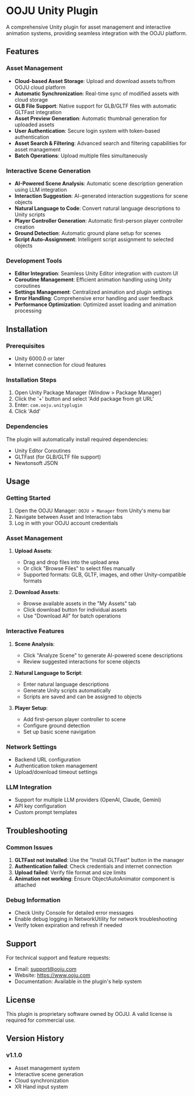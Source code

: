 # OOJU Unity Plugin

A comprehensive Unity plugin for asset management and interactive animation systems, providing seamless integration with the OOJU platform.

## Features

### Asset Management
- **Cloud-based Asset Storage**: Upload and download assets to/from OOJU cloud platform
- **Automatic Synchronization**: Real-time sync of modified assets with cloud storage
- **GLB File Support**: Native support for GLB/GLTF files with automatic GLTFast integration
- **Asset Preview Generation**: Automatic thumbnail generation for uploaded assets
- **User Authentication**: Secure login system with token-based authentication
- **Asset Search & Filtering**: Advanced search and filtering capabilities for asset management
- **Batch Operations**: Upload multiple files simultaneously

### Interactive Scene Generation
- **AI-Powered Scene Analysis**: Automatic scene description generation using LLM integration
- **Interaction Suggestion**: AI-generated interaction suggestions for scene objects
- **Natural Language to Code**: Convert natural language descriptions to Unity scripts
- **Player Controller Generation**: Automatic first-person player controller creation
- **Ground Detection**: Automatic ground plane setup for scenes
- **Script Auto-Assignment**: Intelligent script assignment to selected objects

### Development Tools
- **Editor Integration**: Seamless Unity Editor integration with custom UI
- **Coroutine Management**: Efficient animation handling using Unity coroutines
- **Settings Management**: Centralized animation and plugin settings
- **Error Handling**: Comprehensive error handling and user feedback
- **Performance Optimization**: Optimized asset loading and animation processing

## Installation

### Prerequisites
- Unity 6000.0 or later
- Internet connection for cloud features

### Installation Steps
1. Open Unity Package Manager (Window > Package Manager)
2. Click the '+' button and select 'Add package from git URL'
3. Enter: `com.ooju.unityplugin`
4. Click 'Add'

### Dependencies
The plugin will automatically install required dependencies:
- Unity Editor Coroutines
- GLTFast (for GLB/GLTF file support)
- Newtonsoft JSON

## Usage

### Getting Started
1. Open the OOJU Manager: `OOJU > Manager` from Unity's menu bar
2. Navigate between Asset and Interaction tabs
3. Log in with your OOJU account credentials

### Asset Management
1. **Upload Assets**:
   - Drag and drop files into the upload area
   - Or click "Browse Files" to select files manually
   - Supported formats: GLB, GLTF, images, and other Unity-compatible formats

2. **Download Assets**:
   - Browse available assets in the "My Assets" tab
   - Click download button for individual assets
   - Use "Download All" for batch operations

### Interactive Features
1. **Scene Analysis**:
   - Click "Analyze Scene" to generate AI-powered scene descriptions
   - Review suggested interactions for scene objects

2. **Natural Language to Script**:
   - Enter natural language descriptions
   - Generate Unity scripts automatically
   - Scripts are saved and can be assigned to objects

3. **Player Setup**:
   - Add first-person player controller to scene
   - Configure ground detection
   - Set up basic scene navigation


### Network Settings
- Backend URL configuration
- Authentication token management
- Upload/download timeout settings

### LLM Integration
- Support for multiple LLM providers (OpenAI, Claude, Gemini)
- API key configuration
- Custom prompt templates

## Troubleshooting

### Common Issues
1. **GLTFast not installed**: Use the "Install GLTFast" button in the manager
2. **Authentication failed**: Check credentials and internet connection
3. **Upload failed**: Verify file format and size limits
4. **Animation not working**: Ensure ObjectAutoAnimator component is attached

### Debug Information
- Check Unity Console for detailed error messages
- Enable debug logging in NetworkUtility for network troubleshooting
- Verify token expiration and refresh if needed

## Support

For technical support and feature requests:
- Email: support@ooju.com
- Website: https://www.ooju.com
- Documentation: Available in the plugin's help system

## License

This plugin is proprietary software owned by OOJU. A valid license is required for commercial use.

## Version History

### v1.1.0
- Asset management system
- Interactive scene generation
- Cloud synchronization 
- XR Hand input system